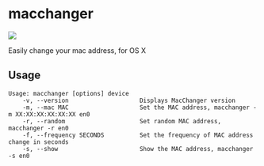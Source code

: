 macchanger
==========

![](https://acrogenesis.com/macchanger/preview.png)

Easily change your mac address, for OS X

Usage
---

```
Usage: macchanger [options] device
    -v, --version                    Displays MacChanger version
    -m, --mac MAC                    Set the MAC address, macchanger -m XX:XX:XX:XX:XX:XX en0
    -r, --random                     Set random MAC address, macchanger -r en0
    -f, --frequency SECONDS          Set the frequency of MAC address change in seconds
    -s, --show                       Show the MAC address, macchanger -s en0

```
